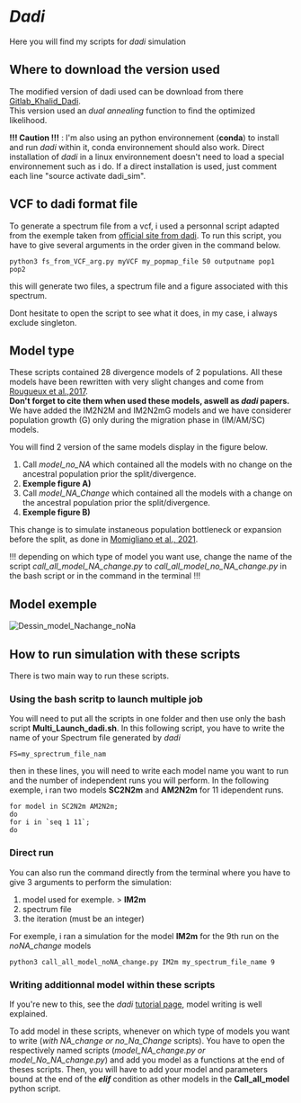 #  ***Dadi***
Here you will find my scripts for *dadi* simulation

## Where to download the version used
The modified version of dadi used can be download from there [Gitlab_Khalid_Dadi](https://gitlab.mbb.univ-montp2.fr/khalid/dadi/-/tree/master).                           
This version used an *dual annealing* function to find the optimized likelihood.

**!!! Caution !!!** : I'm also using an python environnement (**conda**) to install and run *dadi* within it, conda environnement should also work.
Direct installation of *dadi* in a linux environnement doesn't need to load a special environnement such as i do.
If a direct installation is used, just comment each line "source activate dadi_sim".
## VCF to dadi format file
To generate a spectrum file from a vcf, i used a personnal script adapted from the exemple taken from [official site from dadi](https://dadi.readthedocs.io/en/latest/user-guide/importing-data/). 
To run this script, you have to give several arguments in the order given in the command below. 

``` 
python3 fs_from_VCF_arg.py myVCF my_popmap_file 50 outputname pop1 pop2 
``` 
this will generate two files, a spectrum file and a figure associated with this spectrum.

Dont hesitate to open the script to see what it does, in my case, i always exclude singleton. 

## Model type
These scripts contained 28 divergence models of 2 populations.  All these models have been rewritten with very slight changes and come from [Rougueux et al.,2017](https://doi.org/10.1093/gbe/evx150).                                                                                                                                 
**Don't forget to cite them when used these models, aswell as ***dadi*** papers.**
We have added the IM2N2M and IM2N2mG models and we have considerer population growth (G) only during the migration phase in (IM/AM/SC) models.

You will find 2 version of the same models display in the figure below.
1. Call *model_no_NA* which contained all the models with no change on the ancestral population prior the split/divergence. 
2. **Exemple figure A)** 
3. Call *model_NA_Change* which contained all the models with a change on the ancestral population prior the split/divergence. 
4. **Exemple figure B)**

This change is to simulate instaneous population bottleneck or expansion before the split, as done in  [Momigliano et al., 2021](https://doi.org/10.1093/molbev/msab047).


!!! depending on which type of model you want use, change the name of the script *call_all_model_NA_change.py* to *call_all_model_no_NA_change.py* in the bash script or in the command in the terminal !!!

## Model exemple
![Dessin_model_Nachange_noNa](https://user-images.githubusercontent.com/84977797/135247836-5f909cd9-d56e-430e-a3c8-7adb79249ef7.png)

## How to run simulation with these scripts
There is two main way to run these scripts.

### Using the bash scritp to launch multiple job

You will need to put all the scripts in one folder and then use only the bash script  **Multi_Launch_dadi.sh**.
In this following script, you have to write the name of your Spectrum file generated by *dadi*
``` 
FS=my_sprectrum_file_nam
``` 

then in these lines, you will need to write each model name you want to run and the number of independent runs you will perform.
In the following exemple, i ran two models **SC2N2m** and **AM2N2m** for 11 idependent runs.
``` 
for model in SC2N2m AM2N2m;
do
for i in `seq 1 11`;
do
``` 

### Direct run 
You can also run the command directly from the terminal where you have to give 3 arguments to perform the simulation:

1. model used for exemple.  > **IM2m**
2. spectrum file
3. the iteration (must be an integer)

For exemple, i ran a simulation for the model **IM2m** for the 9th run on the *noNA_change* models
```
python3 call_all_model_noNA_change.py IM2m my_spectrum_file_name 9 
```

### Writing additionnal model within these scripts

If you're new to this, see the *dadi* [tutorial page](https://dadi.readthedocs.io/en/latest/), model writing is well explained.

To add model in these scripts, whenever on which type of models you want to write (*with NA_change or no_Na_Change* scripts).
You have to open the respectively named scripts (*model_NA_change.py or model_No_NA_change.py*) and add you model as a functions at the end of theses scripts.
Then, you will have to add your model and parameters bound at the end of the  ***elif*** condition as other models in the **Call_all_model** python script.




